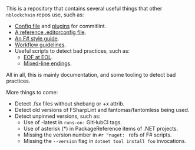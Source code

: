 This is a repository that contains several useful things that other `nblockchain` repos use, such as:

- [Config file](commitlint.config.ts) and [plugins](commitlint/plugins.ts) for commitlint.
- [A reference .editorconfig file](.editorconfig).
- [An F# style guide](FSharpStyleGuide.md).
- [Workflow guidelines](WorkflowGuidelines.md).
- Useful scripts to detect bad practices, such as:
    * [EOF at EOL](scripts/eofConvention.fsx).
    * [Mixed-line endings](scripts/mixedLineEndings.fsx).

All in all, this is mainly documentation, and some tooling to detect bad practices.

More things to come:
- Detect .fsx files without shebang or +x attrib.
- Detect old versions of FSharpLint and fantomas/fantomless being used.
- Detect unpinned versions, such as:
    * Use of -latest in `runs-on:` GitHubCI tags.
    * Use of asterisk (*) in PackageReference items of .NET projects.
    * Missing the version number in `#r "nuget: ` refs of F# scripts.
    * Missing the `--version` flag in `dotnet tool install foo` invocations.
